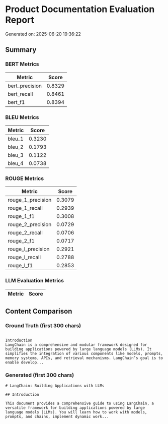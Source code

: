# Product Documentation Evaluation Report

Generated on: 2025-06-20 19:36:22

## Summary

### BERT Metrics

| Metric | Score |
|--------|-------|
| bert_precision | 0.8329 |
| bert_recall | 0.8461 |
| bert_f1 | 0.8394 |

### BLEU Metrics

| Metric | Score |
|--------|-------|
| bleu_1 | 0.3230 |
| bleu_2 | 0.1793 |
| bleu_3 | 0.1122 |
| bleu_4 | 0.0738 |

### ROUGE Metrics

| Metric | Score |
|--------|-------|
| rouge_1_precision | 0.3079 |
| rouge_1_recall | 0.2939 |
| rouge_1_f1 | 0.3008 |
| rouge_2_precision | 0.0729 |
| rouge_2_recall | 0.0706 |
| rouge_2_f1 | 0.0717 |
| rouge_l_precision | 0.2921 |
| rouge_l_recall | 0.2788 |
| rouge_l_f1 | 0.2853 |

### LLM Evaluation Metrics

| Metric | Score |
|--------|-------|

## Content Comparison

### Ground Truth (first 300 chars)

```

Introduction
LangChain is a comprehensive and modular framework designed for building applications powered by large language models (LLMs). It simplifies the integration of various components like models, prompts, memory systems, APIs, and retrieval mechanisms. LangChain’s goal is to enable develop...
```

### Generated (first 300 chars)

```
# LangChain: Building Applications with LLMs

## Introduction

This document provides a comprehensive guide to using LangChain, a versatile framework for building applications powered by large language models (LLMs). You will learn how to work with models, prompts, and chains, implement dynamic work...
```
